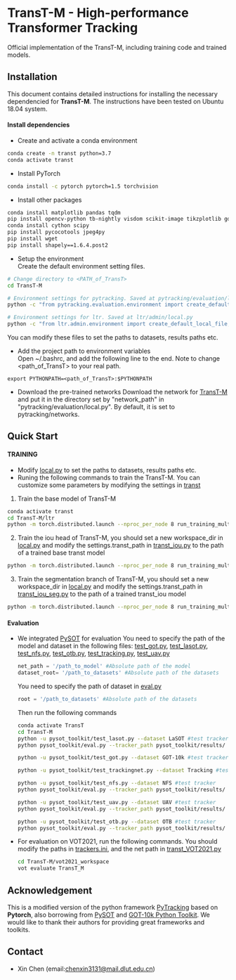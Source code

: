 # TransT-M - High-performance Transformer Tracking
Official implementation of the TransT-M, including training code and trained models.

## Installation
This document contains detailed instructions for installing the necessary dependencied for **TransT-M**. The instructions 
have been tested on Ubuntu 18.04 system.

#### Install dependencies
* Create and activate a conda environment 
```bash
conda create -n transt python=3.7
conda activate transt
```  
* Install PyTorch
```bash
conda install -c pytorch pytorch=1.5 torchvision
```  

* Install other packages
```bash
conda install matplotlib pandas tqdm
pip install opencv-python tb-nightly visdom scikit-image tikzplotlib gdown
conda install cython scipy
pip install pycocotools jpeg4py
pip install wget
pip install shapely==1.6.4.post2
```  
* Setup the environment                                                                                                 
Create the default environment setting files.

```bash
# Change directory to <PATH_of_TransT>
cd TransT-M

# Environment settings for pytracking. Saved at pytracking/evaluation/local.py
python -c "from pytracking.evaluation.environment import create_default_local_file; create_default_local_file()"

# Environment settings for ltr. Saved at ltr/admin/local.py
python -c "from ltr.admin.environment import create_default_local_file; create_default_local_file()"
```
You can modify these files to set the paths to datasets, results paths etc.
* Add the project path to environment variables  
Open ~/.bashrc, and add the following line to the end. Note to change <path_of_TransT> to your real path.
```
export PYTHONPATH=<path_of_TransT>:$PYTHONPATH
```
* Download the pre-trained networks 
Download the network for [TransT-M](https://drive.google.com/drive/folders/1-DtTGZE1Q7MAWX9ufv_xif1SCA_zQE0)
and put it in the directory set by "network_path" in "pytracking/evaluation/local.py". By default, it is set to 
pytracking/networks.

## Quick Start
#### TRAINING
* Modify [local.py](ltr/admin/local.py) to set the paths to datasets, results paths etc.
* Runing the following commands to train the TransT-M. You can customize some parameters by modifying the settings in [transt](ltr/train_settings/transt/)
1. Train the base model of TransT-M
```bash
conda activate transt
cd TransT-M/ltr
python -m torch.distributed.launch --nproc_per_node 8 run_training_multigpu.py transt transt
```  
2. Train the iou head of TransT-M, you should set a new workspace_dir in [local.py](ltr/admin/local.py) and modify the settings.transt_path in [transt_iou.py](ltr/train_settings/transt/transt_iou.py) to the path of a trained base transt model
```bash
python -m torch.distributed.launch --nproc_per_node 8 run_training_multigpu.py transt transt_iou
```  

3. Train the segmentation branch of TransT-M, you should set a new workspace_dir in [local.py](ltr/admin/local.py) and modify the settings.transt_path in [transt_iou_seg.py](ltr/train_settings/transt/transt_iou_seg.py) to the path of a trained transt_iou model
```bash
python -m torch.distributed.launch --nproc_per_node 8 run_training_multigpu.py transt transt_iou_seg
```  
#### Evaluation
* We integrated [PySOT](https://github.com/STVIR/pysot) for evaluation
    You need to specify the path of the model and dataset in the following files: [test_got.py](pysot_toolkit/test_got.py), [test_lasot.py](pysot_toolkit/test_lasot.py), [test_nfs.py](pysot_toolkit/test_nfs.py), [test_otb.py](pysot_toolkit/test_otb.py), [test_tracking.py](pysot_toolkit/test_tracking.py), [test_uav.py](pysot_toolkit/test_uav.py)
    ```python
    net_path = '/path_to_model' #Absolute path of the model
    dataset_root= '/path_to_datasets' #Absolute path of the datasets
    ```  
    You need to specify the path of dataset in [eval.py](pysot_toolkit/eval.py)
    ```python
    root = '/path_to_datasets' #Absolute path of the datasets
    ```  

    Then run the following commands
    ```bash
    conda activate TransT
    cd TransT-M
    python -u pysot_toolkit/test_lasot.py --dataset LaSOT #test tracker
    python pysot_toolkit/eval.py --tracker_path pysot_toolkit/results/ --dataset LaSOT --num 1 #eval tracker

    python -u pysot_toolkit/test_got.py --dataset GOT-10k #test tracker

    python -u pysot_toolkit/test_trackingnet.py --dataset Tracking #test tracker
  
    python -u pysot_toolkit/test_nfs.py --dataset NFS #test tracker
    python pysot_toolkit/eval.py --tracker_path pysot_toolkit/results/ --dataset NFS --num 1 #eval tracker

    python -u pysot_toolkit/test_uav.py --dataset UAV #test tracker
    python pysot_toolkit/eval.py --tracker_path pysot_toolkit/results/ --dataset UAV --num 1 #eval tracker

    python -u pysot_toolkit/test_otb.py --dataset OTB #test tracker
    python pysot_toolkit/eval.py --tracker_path pysot_toolkit/results/ --dataset OTB --num 1 #eval tracker
    ```  
* For evaluation on VOT2021, run the following commands. You should modify the paths in [trackers.ini](vot2021_workspace%2Ftrackers.ini), and the net path in [transt_VOT2021.py](pytracking%2FVOT2021%2Ftranst_VOT2021.py)
    ```bash
    cd TransT-M/vot2021_workspace
    vot evaluate TransT_M
    ``` 

## Acknowledgement
This is a modified version of the python framework [PyTracking](https://github.com/visionml/pytracking) based on **Pytorch**, 
also borrowing from [PySOT](https://github.com/STVIR/pysot) and [GOT-10k Python Toolkit](https://github.com/got-10k/toolkit). 
We would like to thank their authors for providing great frameworks and toolkits.
## Contact
* Xin Chen (email:chenxin3131@mail.dlut.edu.cn)
